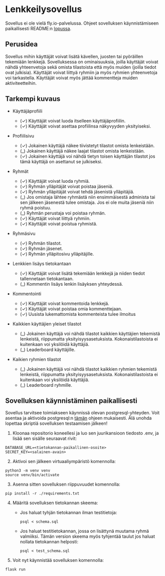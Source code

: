 # Lenkkeilysovellus

Sovellus ei ole vielä fly.io-palvelussa. Ohjeet sovelluksen käynnistämiseen paikallisesti README:n [lopussa](https://github.com/samulioll/lenkkeilysovellus/blob/main/README.md#sovelluksen-k%C3%A4ynnist%C3%A4minen-paikallisesti).

## Perusidea

Sovellus mihin käyttäjät voivat lisätä kävellen, juosten tai pyöräillen tekemiään lenkkejä. Sovelluksessa on ominaisuuksia, joilla käyttäjät voivat nähdä yhteenvetoja sekä omista tilastoista että myös muiden (joilla tiedot ovat julkisia). Käyttäjät voivat liittyä ryhmiin ja myös ryhmien yhteenvetoja voi tarkastella. Käyttäjät voivat myös jättää kommentteja muiden aktiviteetteihin.

## Tarkempi kuvaus

- Käyttäjäprofiili
	- (✓) Käyttäjät voivat luoda itselleen käyttäjäprofiilin.
	- (✓) Käyttäjät voivat asettaa profiilinsa näkyvyyden yksityiseksi.

- Profiilisivu
	- (✓) Jokainen käyttäjä näkee tiivistetyt tilastot omista lenkeistään.
	- (_) Jokainen käyttäjä näkee laajat tilastot omista lenkeistään.
	- (✓) Jokainen käyttäjä voi nähdä tietyn toisen käyttäjän tilastot jos tämä käyttäjä on asettanut se julkiseksi.

- Ryhmät
	- (✓) Käyttäjät voivat luoda ryhmiä.
	- (✓) Ryhmän ylläpitäjät voivat poistaa jäseniä.
	- (✓) Ryhmän ylläpitäjät voivat tehdä jäsenistä ylläpitäjiä.
	- (_) Jos omistaja lähtee ryhmästä niin ensimmäisestä administa tai sen jälkeen jäsenestä tulee omistaja. Jos ei ole muita jäseniä niin ryhmä poistuu.
	- (_) Ryhmän perustaja voi poistaa ryhmän.
	- (✓) Käyttäjät voivat liittyä ryhmiin.
	- (✓) Käyttäjät voivat poistua ryhmistä.

- Ryhmäsivu
	- (✓) Ryhmän tilastot.
	- (✓) Ryhmän jäsenet.
	- (✓) Ryhmän ylläpitosivu ylläpitäjille.

- Lenkkien lisäys tietokantaan
	- (✓) Käyttäjät voivat lisätä tekemiään lenkkejä ja niiden tiedot tallennetaan tietokantaan.
	- (_) Kommentin lisäys lenkin lisäyksen yhteydessä.

- Kommentointi
	- (✓) Käyttäjät voivat kommentoida lenkkejä.
	- (✓) Käyttäjät voivat poistaa omia kommenttejaan.
	- (✓) Uusista lukemattomista kommenteista tulee ilmoitus

- Kaikkien käyttäjien yleiset tilastot
	- (_) Jokainen käyttäjä voi nähdä tilastot kaikkien käyttäjien tekemistä lenkeistä, riippumatta yksityisyysasetuksista. Kokonaistilastoista ei kuitenkaan voi yksilöidä käyttäjiä.
	- (_) Leaderboard käyttäjille.

- Kaikien ryhmien tilastot
	- (_) Jokainen käyttäjä voi nähdä tilastot kaikkien ryhmien tekemistä lenkeistä, riippumatta yksityisyysasetuksista. Kokonaistilastoista ei kuitenkaan voi yksilöidä käyttäjiä.
	- (_) Leaderboard ryhmille.

## Sovelluksen käynnistäminen paikallisesti

Sovellus tarvitsee toimiakseen käynnissä olevan postgresql-yhteyden. Voit asentaa ja aktivoida postgresql:n [tämän](https://github.com/hy-tsoha/local-pg) ohjeen mukaisesti. Älä unohda lopettaa skriptiä sovelluksen testaamisen jälkeen!

1. Kloonaa repositorio koneellesi ja luo sen juurikansioon tiedosto .env, ja lisää sen sisälle seuraavat rivit:
```
DATABASE_URL=<tietokannan-paikallinen-osoite>
SECRET_KEY=<salainen-avain>
```

2. Aktivoi sen jälkeen virtuaaliympäristö komennolla: 

```
python3 -m venv venv
source venv/bin/activate
```

3. Asenna sitten sovelluksen riippuvuudet komennolla:
```
pip install -r ./requirements.txt
```

4. Määritä sovelluksen tietokannan skeema:
	- Jos haluat tyhjän tietokannan ilman testitietoja:
		```
		psql < schema.sql
		```
	- Jos haluat testitietokannan, jossa on lisättynä muutama ryhmä valmiiksi.
	  Tämän version skeema myös tyhjentää taulut jos haluat nollata tietokannan helposti:
		```
		psql < test_schema.sql
		```

5. Voit nyt käynnistää sovelluksen komennolla:
```
flask run
```
